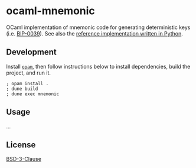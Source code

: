 # ocaml-mnemonic

OCaml implementation of mnemonic code for generating deterministic keys (i.e. [BIP-0039](https://github.com/bitcoin/bips/blob/master/bip-0039.mediawiki)). See also the [reference implementation written in Python](https://github.com/trezor/python-mnemonic).

## Development

Install [`opam`](https://opam.ocaml.org/), then follow instructions below to install dependencies, build the project, and run it.

```
; opam install .
; dune build
; dune exec mnemonic
```

## Usage

...

## License

[BSD-3-Clause](./LICENSE)
